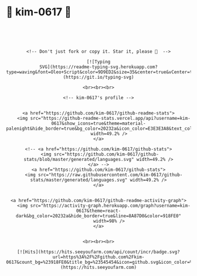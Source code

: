 # 👋 kim-0617 👋
<div align="center">
    <br><br><br>

    <!-- Don't just fork or copy it. Star it, please 🥺  -->

    [![Typing
    SVG](https://readme-typing-svg.herokuapp.com?type=waving&font=Oleo+Script&color=9D9ED2&size=35&center=true&vCenter=true&width=404&height=53&lines=%E3%80%80%E3%80%80SyuMay+%E3%80%80%E3%80%80)](https://git.io/typing-svg)

    <br><br><br>

    <!-- kim-0617's profile -->


    <a href="https://github.com/kim-0617/github-readme-stats">
        <img src="https://github-readme-stats.vercel.app/api?username=kim-0617&show_icons=true&theme=material-palenight&hide_border=true&bg_color=20232a&icon_color=E3E3E3A8&text_color=fff&title_color=918FE0&count_private=true"
            width=49.2% />
    </a>

    <!-- <a href="https://github.com/kim-0617/github-stats">
     <img src="https://github.com/kim-0617/github-stats/blob/master/generated/languages.svg" width=49.2% />
    </a> -->
    <a href="https://github.com/kim-0617/github-stats">
        <img src="https://raw.githubusercontent.com/kim-0617/github-stats/master/generated/languages.svg" width=49.2% />
    </a>


    <a href="https://github.com/kim-0617/github-readme-activity-graph">
        <img src="https://activity-graph.herokuapp.com/graph?username=kim-0617&theme=react-dark&bg_color=20232a&hide_border=true&line=8A87D0&color=918FE0"
            width=98% />
    </a>


    <br><br><br>

    [![Hits](https://hits.seeyoufarm.com/api/count/incr/badge.svg?url=https%3A%2F%2Fgithub.com%2Fkim-0617&count_bg=%23918FE0&title_bg=%23545454&icon=github.svg&icon_color=%23E7E7E7&title=Views&edge_flat=false)](https://hits.seeyoufarm.com)
</div>
